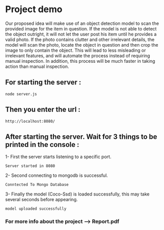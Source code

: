 # Project demo
Our proposed idea will make use of an object detection model to scan
the provided image for the item in question. If the model is not able to detect
the object outright, it will not let the user post his item until he provides a
valid photo. If the photo contains clutter and other irrelevant details, the
model will scan the photo, locate the object in question and then crop the
image to only contain the object. This will lead to less misleading or irrelevant
features, and will automate the process instead of requiring manual
inspection. In addition, this process will be much faster in taking action than
manual inspection.


## For starting the server :

	node server.js 
## Then you enter the url :
	http://localhost:8080/

## After starting the server. Wait for 3 things to be printed in the console :

1- First the server starts listening to a specific port. 

	Server started in 8080

2- Second connecting to mongodb is successful.
 
	Conntected To Mongo Database

3- Finally the model (Coco-Ssd) is loaded successfully, this may take several seconds before appearing.
	
	model uploaded successfully



### For more info about the project --> Report.pdf 
